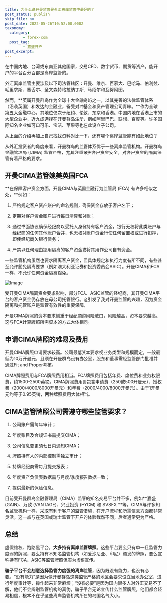 ```yaml
---
title: 为什么说开曼监管是外汇离岸监管中最好的？
post_status: publish
skip_file: no
post_date: 2022-05-26T10:52:00.000Z
taxonomy:
  category:
        - forex-com
  post_tag:
        - 嘉盛开户
post_excerpt: 
---
```

在中国内地、台湾或东南亚其他国家，交易CFD、数字货币、期货等资产，能开户的平台百分百都是离岸监管的。

外汇离岸监管主要涉及以下司法管辖区：开曼、维京、百慕大、巴哈马、伯利兹、毛里求斯、塞舌尔、圣文森特格拉纳丁斯、马绍尔和瓦努阿图。

然而，**英属开曼群岛作为全球十大金融岛屿之一，以其完善的法律监管体系（沿袭英国）和发达的金融业，备受对冲基金和资产管理公司青睐。**作为全球第五大金融中心，其地位仅次于纽约、伦敦、东京和香港。中国内地在香港上市的大型企业中，近九成选择在开曼群岛注册，例如阿里巴巴、联想、百度等。许多国际知名企业如可口可乐、宝洁、苹果等也在此设立子公司。

从上面的介绍再加上自己找找资料对比一下，还有哪个离岸监管能有如此地位？

从外汇投资者的角度来看，开曼群岛的监管体系优于一些离岸监管机构。开曼群岛金融管理局 (CIMA) 监管严格，尤其注重保护客户资金安全，对客户资金的隔离保管有着严格的要求。

## 开曼CIMA监管媲美英国FCA

**在保障客户资金方面，开曼CIMA与英国金融行为监管局 (FCA) 有许多相似之处，**例如：

1. 严格规定客户资产账户的命名规则，确保资金存放于客户名下；

1. 定期对客户资金账户进行每日清算和对账；

1. 通过书面协议确保经纪商以受托人身份持有客户资金，银行无权将此类账户与经纪商的任何其他账户合并，也无权对账户资金行使任何留置权或进行扣押，即使经纪商欠银行债务；

1. 严禁以任何理由挪用隔离的客户资金或将其用作公司自有资金。

一些监管机构虽然也要求隔离客户资金，但具体规定和执行力度有所不同，有些甚至允许豁免隔离要求（例如澳大利亚证券和投资委员会ASIC）。开曼CIMA和FCA一样，不允许任何资金隔离豁免。

![Image](https://prod-files-secure.s3.us-west-2.amazonaws.com/39ed1227-6d7d-4570-be36-9ccd4a2c4241/bd849744-3fcb-4a37-8312-357962c8f065/image.png?X-Amz-Algorithm=AWS4-HMAC-SHA256&X-Amz-Content-Sha256=UNSIGNED-PAYLOAD&X-Amz-Credential=ASIAZI2LB4663TOK6LH7%2F20250622%2Fus-west-2%2Fs3%2Faws4_request&X-Amz-Date=20250622T101346Z&X-Amz-Expires=3600&X-Amz-Security-Token=IQoJb3JpZ2luX2VjEAAaCXVzLXdlc3QtMiJHMEUCIBCo%2Ff%2Fw2HsjZEA72v%2FlnrT6gGWczuI8Dk3qKDGMnDnTAiEA4jZlC25FvZ%2BO6vY1UIAD54VQ0sUmO9bi4Pjx9ZZXPbcqiAQI6f%2F%2F%2F%2F%2F%2F%2F%2F%2F%2FARAAGgw2Mzc0MjMxODM4MDUiDBBKC99pSzw5ZOaQaircA6bwivSwGHEbdpJVfse5xH3R5rXBjdYcw3VHqaBjCTp9fh5uEayYd96kcujuHLLtTCHyiKYVN4eYxocnkntKZ3LoCGLCX16UaUBU8qQAqZil1kRVSbUK83QlZ4hQ7ad%2BfVd1T7SKRKXcDk5pt22j4x23vHkO%2BBSy9iQXyzm5ZP%2Bs2jE1uJ%2BLABMkIuQq2LAXK4gSaA9RvkP%2B3Ut4bDVg3FYHHd44yfSSiqIecAwSQTduCmGNWMhm8rXDJKnYFSTZtS7KlX2JcBf9J47Q58DWZgcTdcsyBCrC8W%2BLk1D0AkD7KBgcLdLDCtBp2hMR1aroyYWp74IB3FrQlcrfbmNZnASnb3PGrchwBtYc3R0ohGCpdJRUyo9JWw7EA2C9ftyYOo7i%2BfDikFDMD6auzx%2FhppdMQHLeN9ScddqMM%2Fx2kzPib3MTD6J0l%2FSWuIloIQJCFmAv4otXHGAemhVFmHMAVO6B0OHz5GiEwZMfLIxRuoAziuqhXgC%2BULxVJ4y70WrSlBdmL5MH1ae2Y3GfQFIDYoxSg1HTA%2FTmhl0CdbNbnbG85l6BEChjBUB3dzO92SIsKIUQbSpRzYaIYWt4aJVljPU0cvQ5u94hHZRJzcSeB6MppcGpbnw7h6qvrVaFMMbp3sIGOqUB%2BiK225GBc8d6m2kHr9cSEoiAb6RObVJEzWOUJJJlQqtZJTy%2FD4EK0cBQFljxBpwpbsSCfg7M5qEZ7kkjgebgvB5Tly2T9VV%2F1kvnl5FqMyw%2BgWQff%2FvcsNHUt6rKgudixbjj29Pik5Xyj%2FuO38QQMvnkQigPZelrt%2FIypRr7Cq2MzPHzO2Y41hnyO%2B%2F%2Bce2M7a%2BMq6pEaGOrOS7M7AaJnaYECrEj&X-Amz-Signature=5e222d2c65ab07e2e49e596feb63476583fa21f57c4e433f53ee8bf07b7af46b&X-Amz-SignedHeaders=host&x-amz-checksum-mode=ENABLED&x-id=GetObject)

受开曼CIMA隔离资金要求影响，部分FCA、ASIC监管的经纪商，其开曼CIMA平台的客户资金仍存放在母公司托管银行。这引发了我对开曼监管的兴趣，因为资金隔离和托管账户是监管有效性的重要保障。

开曼CIMA牌照的资本要求侧重于经纪商的风险敞口，风险越高，资本要求越高。这与FCA计算牌照所需资本的方式大体相同。

## **申请CIMA牌照的难易及费用**

开曼CIMA牌照申请要求较高。公司最低资本要求视业务类型和规模而定，一般最低为10万开曼元，且须在开曼群岛设有办公室，股东和董事需经监管部门批准并通过Fit and Proper考核。

CIMA牌照费用与FCA牌照费用相当。FCA牌照费用包括年费、席位费和业务权限费，约1500-2500英镑。CIMA牌照费用则包含申请费（250或500开曼元）、授权费（2000/4000/8000开曼元）和年费（2000/4000/8000开曼元）。由于1开曼元约等于0.95英镑，两种牌照费用大体相当。

## CIMA监管牌照公司需遵守哪些监管要求？

1. 公司账户需每年审计；

1. 年度账目及合规证书需提交CIMA；

1. 公司信息变更须七日内通知CIMA；

1. 牌照持有人的内部控制需独立审计；

1. 持牌经纪商需每月提交报表；

1. 年度资产负债表数据需与月度/季度报告数据一致；

1. 提供最新的保险信息。

目前受开曼群岛金融管理局（CIMA）监管的知名交易平台并不多，例如**嘉盛 (GAIN)、万致 (VANTAGE)、兴业投资 (HYCM) 和 SVSFX **等。CIMA与许多知名监管机构一样，采取有利于客户的监管措施，在开户流程和所需信息方面都非常灵活。这一点与在英国或瑞士监管下开户的体验截然不同，后者通常更为严格。

## 总结

虚假维权、跑路黑平台，**大多持有离岸监管牌照**。这些平台要么只有单一且监管力度弱的牌照，要么持有不知名监管机构（如爱沙尼亚、印尼）颁发的牌照，要么宣称持有FCA、ASIC等监管牌照但实为虚假宣传。

**骗子平台不会刻意选择监管力度强的离岸监管**，因为既没有能力，也没有必要。“没有能力”是因为像开曼群岛这类监管严格的地区会要求设立当地办公室、进行年度审计等，操作起来非常麻烦；“没有必要”是因为国内很多人对外汇交易不了解，他们不会辨别监管机构的真伪，骗子平台无论宣传什么监管牌照，他们都会轻易相信，根本不在乎这些离岸监管机构所在的岛国名气大小。